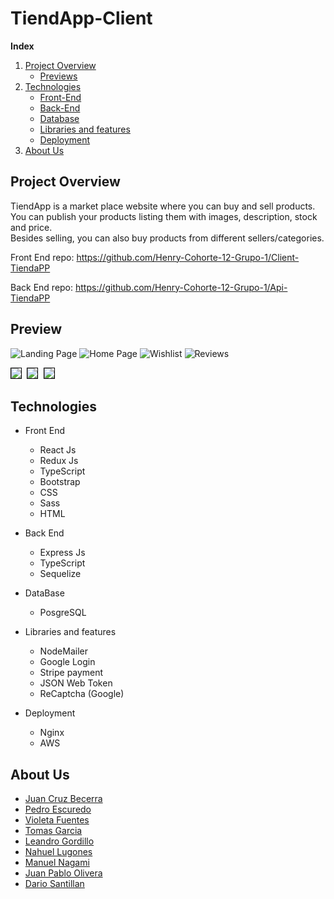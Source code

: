 # TiendApp-Client

**Index** 
1. [Project Overview](#id1)
    * [Previews](#id4)
2. [Technologies](#id2)
    * [Front-End](#id5)
    * [Back-End](#id6)
    * [Database](#id7)
    * [Libraries and features](#id8)
    * [Deployment](#id9)
3. [About Us](#id3)


## Project Overview <a name='id1'></a>

TiendApp is a market place website where you can buy and sell products.\
You can publish your products listing them with images, description, stock and price.\
Besides selling, you can also buy products from different sellers/categories. 


Front End repo: https://github.com/Henry-Cohorte-12-Grupo-1/Client-TiendaPP

Back End repo: https://github.com/Henry-Cohorte-12-Grupo-1/Api-TiendaPP


## Preview <a name='id4'></a>

![Landing Page](https://github.com/Henry-Cohorte-12-Grupo-1/Client-TiendaPP/blob/Client-Development/readme-images/landing.png)
![Home Page](https://github.com/Henry-Cohorte-12-Grupo-1/Client-TiendaPP/blob/Client-Development/readme-images/home.png)
![Wishlist](https://github.com/Henry-Cohorte-12-Grupo-1/Client-TiendaPP/blob/Client-Development/readme-images/wishlist.png)
![Reviews](https://github.com/Henry-Cohorte-12-Grupo-1/Client-TiendaPP/blob/Client-Development/readme-images/reviews.png)

<kbd>
    <img src="https://github.com/Henry-Cohorte-12-Grupo-1/Client-TiendaPP/blob/Client-Development/readme-images/dashboard.png" style="border: 1px solid black" />
</kbd>


<kbd>
    <img src="https://github.com/Henry-Cohorte-12-Grupo-1/Client-TiendaPP/blob/Client-Development/readme-images/sidebar.png" style="border: 1px solid black"/>
</kbd>


<kbd>
    <img src="https://github.com/Henry-Cohorte-12-Grupo-1/Client-TiendaPP/blob/Client-Development/readme-images/create%20product.png = " style="border: 1px solid black"/>
</kbd>



## Technologies <a name='id2'></a>

* Front End <a name='id5'></a>
    * React Js
    * Redux Js
    * TypeScript
    * Bootstrap
    * CSS
    * Sass
    * HTML

* Back End <a name='id6'></a>
    * Express Js 
    * TypeScript
    * Sequelize

* DataBase <a name='id7'></a>
    * PosgreSQL

* Libraries and features <a name='id8'></a>
    * NodeMailer
    * Google Login
    * Stripe payment
    * JSON Web Token
    * ReCaptcha (Google)

* Deployment <a name='id9'></a>
    * Nginx
    * AWS

## About Us <a name='id3'></a>

- [Juan Cruz Becerra](https://github.com/lib76)
- [Pedro Escuredo](https://github.com/Edropem)
- [Violeta Fuentes](https://github.com/Violeta-Fuentes)
- [Tomas Garcia](https://github.com/Tomasggarcia)
- [Leandro Gordillo](https://github.com/leandrojg)
- [Nahuel Lugones](https://github.com/Astr0b0i)
- [Manuel Nagami](https://github.com/Panes0)
- [Juan Pablo Olivera](https://github.com/Jupaolivera)
- [Dario Santillan](https://github.com/SantillanDario)
